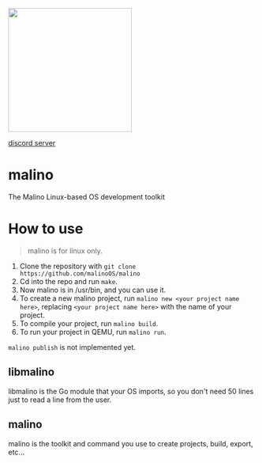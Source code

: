 <img src="https://winksplorer.net/malino.png" width="250">

[discord server](https://discord.gg/2yfxxfNT6F)

# malino
The Malino Linux-based OS development toolkit

# How to use
> malino is for linux only.

1. Clone the repository with `git clone https://github.com/malinoOS/malino`
2. Cd into the repo and run `make`.
3. Now malino is in /usr/bin, and you can use it.
4. To create a new malino project, run `malino new <your project name here>`, replacing `<your project name here>` with the name of your project.
5. To compile your project, run `malino build`.
6. To run your project in QEMU, run `malino run`.

`malino publish` is not implemented yet.

## libmalino
libmalino is the Go module that your OS imports, so you don't need 50 lines just to read a line from the user.

## malino
malino is the toolkit and command you use to create projects, build, export, etc...
